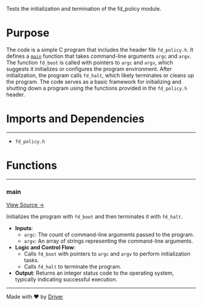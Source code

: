<!--------------------------------------------------------------------------------->
<!-- IMPORTANT: This file is auto-generated by Driver (https://driver.ai). -------->
<!-- Manual edits may be overwritten on future commits. --------------------------->
<!--------------------------------------------------------------------------------->

Tests the initialization and termination of the fd_policy module.

# Purpose
The code is a simple C program that includes the header file `fd_policy.h`. It defines a [`main`](<#main>) function that takes command-line arguments `argc` and `argv`. The function `fd_boot` is called with pointers to `argc` and `argv`, which suggests it initializes or configures the program environment. After initialization, the program calls `fd_halt`, which likely terminates or cleans up the program. The code serves as a basic framework for initializing and shutting down a program using the functions provided in the `fd_policy.h` header.
# Imports and Dependencies

---
- `fd_policy.h`


# Functions

---
### main<!-- {{#callable:main}} -->
[View Source →](<../../../../../src/discof/repair/test_policy.c#L3>)

Initializes the program with `fd_boot` and then terminates it with `fd_halt`.
- **Inputs**:
    - `argc`: The count of command-line arguments passed to the program.
    - `argv`: An array of strings representing the command-line arguments.
- **Logic and Control Flow**:
    - Calls `fd_boot` with pointers to `argc` and `argv` to perform initialization tasks.
    - Calls `fd_halt` to terminate the program.
- **Output**: Returns an integer status code to the operating system, typically indicating successful execution.



---
Made with ❤️ by [Driver](https://www.driver.ai/)